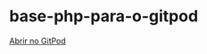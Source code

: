 # base-php-para-o-gitpod

[Abrir no GitPod](https://gitpod.io#https://github.com/ministracao-aulas/base-php-para-o-gitpod/edit/main/README.md)

